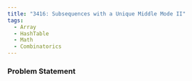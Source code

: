 ```yaml
---
title: "3416: Subsequences with a Unique Middle Mode II"
tags:
  - Array
  - HashTable
  - Math
  - Combinatorics
---
```

### Problem Statement


